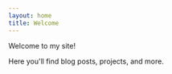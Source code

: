 ```yaml
---
layout: home
title: Welcome
---
```


Welcome to my site!

Here you'll find blog posts, projects, and more.
